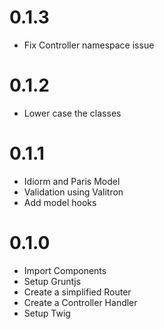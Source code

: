 # 0.1.3
- Fix Controller namespace issue

# 0.1.2
- Lower case the classes

# 0.1.1
- Idiorm and Paris Model
- Validation using Valitron
- Add model hooks

# 0.1.0
- Import Components
- Setup Gruntjs
- Create a simplified Router
- Create a Controller Handler
- Setup Twig